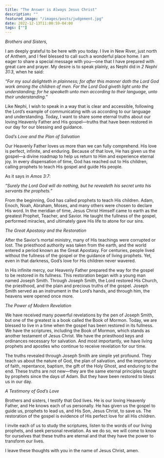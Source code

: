 ```yaml
---
title: "The Answer is Always Jesus Christ"
description: ""
featured_image: "/images/posts/judgement.jpg"
date: 2022-12-13T11:00:59-04:00
tags: [""]
---
```


*Brothers and Sisters,*

I am deeply grateful to be here with you today. I live in New River, just north of Anthem, and I feel blessed to call such a wonderful place home. I am eager to share a special message with you—one that I have prepared with great care and prayer. My desire is to speak plainly, as Nephi did in *2 Nephi 31:3*, when he said:

*“For my soul delighteth in plainness; for after this manner doth the Lord God work among the children of men. For the Lord God giveth light unto the understanding; for he speaketh unto men according to their language, unto their understanding.”*


Like Nephi, I wish to speak in a way that is clear and accessible, following the Lord’s example of communicating with us according to our language and understanding. Today, I want to share some eternal truths about our loving Heavenly Father and His gospel—truths that have been restored in our day for our blessing and guidance.

*God’s Love and the Plan of Salvation*

Our Heavenly Father loves us more than we can fully comprehend. His love is perfect, infinite, and enduring. Because of that love, He has given us the gospel—a divine roadmap to help us return to Him and experience eternal joy. In every dispensation of time, God has reached out to His children, calling prophets to teach His gospel and guide His people.

As it says in *Amos 3:7*:

*“Surely the Lord God will do nothing, but he revealeth his secret unto his servants the prophets.”*


From the beginning, God has called prophets to teach His children. Adam, Enoch, Noah, Abraham, Moses, and many others were chosen to declare His word. In the meridian of time, Jesus Christ Himself came to earth as the greatest Prophet, Teacher, and Savior. He taught the fullness of the gospel, performed miracles, and ultimately gave His life to atone for our sins.

*The Great Apostasy and the Restoration*

After the Savior’s mortal ministry, many of His teachings were corrupted or lost. The priesthood authority was taken from the earth, and the world entered a period known as the Great Apostasy. For centuries, people lived without the fullness of the gospel or the guidance of living prophets. Yet, even in that darkness, God’s love for His children never wavered.

In His infinite mercy, our Heavenly Father prepared the way for the gospel to be restored in its fullness. This restoration began with a young man named Joseph Smith. Through Joseph Smith, the Lord restored His Church, the priesthood, and the plain and precious truths of the gospel. Joseph Smith served as an instrument in the Lord’s hands, and through him, the heavens were opened once more.

*The Power of Modern Revelation*

We have received many powerful revelations by the pen of Joseph Smith, but one of the greatest is a book called the Book of Mormon. 
Today, we are blessed to live in a time when the gospel has been restored in its fullness. We have the scriptures, including the Book of Mormon, which stands as another testament of Jesus Christ. We have the priesthood keys and ordinances necessary for salvation. And most importantly, we have living prophets and apostles who continue to receive revelation for our time.

The truths revealed through Joseph Smith are simple yet profound. They teach us about the nature of God, the plan of salvation, and the importance of faith, repentance, baptism, the gift of the Holy Ghost, and enduring to the end. These truths are not new—they are the same eternal principles taught by prophets since the days of Adam. But they have been restored to bless us in our day.

*A Testimony of God’s Love*

Brothers and sisters, I testify that God lives. He is our loving Heavenly Father, and He knows each of us personally. He has given us the gospel to guide us, prophets to lead us, and His Son, Jesus Christ, to save us. The restoration of the gospel is evidence of His perfect love for all His children.

I invite each of us to study the scriptures, listen to the words of our living prophets, and seek personal revelation. As we do so, we will come to know for ourselves that these truths are eternal and that they have the power to transform our lives.

I leave these thoughts with you in the name of Jesus Christ, amen.